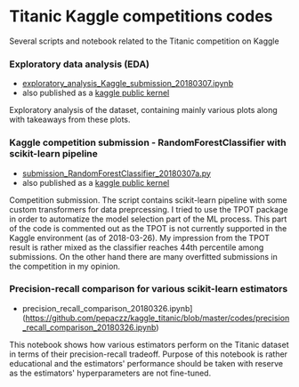 # Titanic Kaggle competitions codes

Several scripts and notebook related to the Titanic competition on Kaggle

### Exploratory data analysis (EDA)

 - [exploratory_analysis_Kaggle_submission_20180307.ipynb](https://github.com/pepaczz/kaggle_titanic/blob/master/codes/exploratory_analysis_Kaggle_submission_20180307.ipynb)
 - also published as a [kaggle public kernel](https://www.kaggle.com/pepacz/titanic-dataset-exploratory-analysis)

Exploratory analysis of the dataset, containing mainly various plots along with takeaways from these plots.

### Kaggle competition submission - RandomForestClassifier with scikit-learn pipeline

 - [submission_RandomForestClassifier_20180307a.py](https://github.com/pepaczz/kaggle_titanic/blob/master/codes/submission_RandomForestClassifier_20180307a.py)
 - also published as a [kaggle public kernel](https://www.kaggle.com/pepacz/randomforestclassifier-with-sklearn-pipeline)

Competition submission. The script contains scikit-learn pipeline with some custom transformers for data preprcessing. I tried to use the TPOT package in order to automatize the model selection part of the ML process. This part of the code is commented out as the TPOT is not currently supported in the Kaggle environment (as of 2018-03-26). My impression from the TPOT result is rather mixed as the classifier reaches 44th percentile among submissions. On the other hand there are many overfitted submissions in the competition in my opinion.

### Precision-recall comparison for various scikit-learn estimators

 - precision_recall_comparison_20180326.ipynb](https://github.com/pepaczz/kaggle_titanic/blob/master/codes/precision_recall_comparison_20180326.ipynb)

This notebook shows how various estimators perform on the Titanic dataset in terms of their precision-recall tradeoff. Purpose of this notebook is rather educational and the estimators' performance should be taken with reserve as the estimators' hyperparameters are not fine-tuned.
